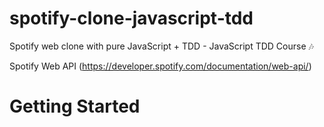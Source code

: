 # spotify-clone-javascript-tdd
Spotify web clone with pure JavaScript + TDD - JavaScript TDD Course :notes:

Spotify Web API (https://developer.spotify.com/documentation/web-api/)

# Getting Started
